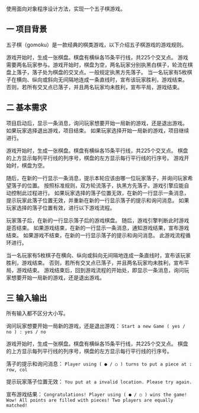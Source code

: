 使用面向对象程序设计方法，实现一个五子棋游戏。

## 一  项目背景

五子棋（gomoku）是一款经典的棋类游戏，以下介绍五子棋游戏的游戏规则。

游戏开始时，生成一张棋盘。棋盘有横纵各15条平行线，共225个交叉点。
游戏需要两名玩家参与。游戏开始时，棋盘为空，两名玩家分别执黑白棋子，轮流在棋盘上落子，落子处为棋盘的交叉点。一般规定执黑方先落子。
当一名玩家有5枚棋子在横向、纵向或斜向无间隔地连成一条直线时，宣布该玩家胜利，游戏结束。
否则，若所有交叉点已落子，并且两名玩家均未胜利，宣布平局，游戏结束。

## 二  基本需求

项目启动后，显示一条消息，询问玩家想要开始一局新的游戏，还是退出游戏。
如果玩家选择退出游戏，项目结束。
如果玩家选择开始一局新的游戏，项目继续进行。

游戏开始时，生成一张棋盘。棋盘有横纵各15条平行线，共225个交叉点。
棋盘的上方显示每列平行线的列序号，棋盘的左方显示每行平行线的行序号。
游戏开始时，棋盘为空。

随后，在新的一行显示一条消息，提示本轮应该由哪一位玩家落子，并询问玩家希望落子的位置。
按照标准规则，双方轮流落子，执黑方先落子。游戏引擎应能自动控制此过程进行。
如果玩家选择的落子位置无效，在新的一行显示一条消息，提示玩家此落子位置无效，并重新在新的一行显示落子的提示和询问消息。
如果玩家选择的落子位置有效，进行以下游戏流程。

玩家落子后，在新的一行显示落子后的游戏棋盘。
随后，游戏引擎判断此时游戏是否结束。
如果游戏结束，在新的一行显示一条消息，通知游戏结果，宣布游戏结束。
如果游戏不结束，在新的一行显示落子的提示和询问消息。
此游戏流程循环进行。

当一名玩家有5枚棋子在横向、纵向或斜向无间隔地连成一条直线时，宣布该玩家胜利，游戏结束。
否则，若所有交叉点已落子，并且两名玩家均未胜利，宣布平局，游戏结束。
游戏结束后，回到游戏流程的开始处，即显示一条消息，询问玩家想要开始一局新的游戏，还是退出游戏。

## 三  输入输出

所有输入都不区分大小写。

询问玩家想要开始一局新的游戏，还是退出游戏：
`Start a new Game ( yes / no ) : yes / no`

游戏开始时，生成一张棋盘。棋盘有横纵各15条平行线，共225个交叉点。
棋盘的上方显示每列平行线的列序号，棋盘的左方显示每行平行线的行序号。

落子的提示和询问消息：
`Player using ( ● / ○ ) turns to put a piece at : row, col `

提示玩家落子位置无效：
`You put at a invalid location. Please try again.`

宣布游戏结果：
`Congratulations! Player using ( ● / ○ ) wins the game!`
`Wow! All points are filled with pieces! Two players are equally matched!`
